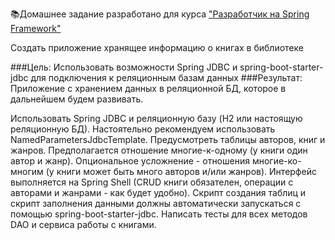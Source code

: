 
📚Домашнее задание разработано для курса ["Разработчик на Spring Framework"](https://otus.ru/lessons/javaspring/?int_source=courses_catalog&int_term=programming)

Создать приложение хранящее информацию о книгах в библиотеке

###Цель: 
Использовать возможности Spring JDBC и spring-boot-starter-jdbc для подключения к реляционным базам данных
###Результат: 
Приложение с хранением данных в реляционной БД, которое в дальнейшем будем развивать.

Использовать Spring JDBC и реляционную базу (H2 или настоящую реляционную БД). Настоятельно рекомендуем использовать NamedParametersJdbcTemplate.
Предусмотреть таблицы авторов, книг и жанров.
Предполагается отношение многие-к-одному (у книги один автор и жанр). Опциональное усложнение - отношения многие-ко-многим (у книги может быть много авторов и/или жанров).
Интерфейс выполняется на Spring Shell (CRUD книги обязателен, операции с авторами и жанрами - как будет удобно).
Скрипт создания таблиц и скрипт заполнения данными должны автоматически запускаться с помощью spring-boot-starter-jdbc.
Написать тесты для всех методов DAO и сервиса работы с книгами.